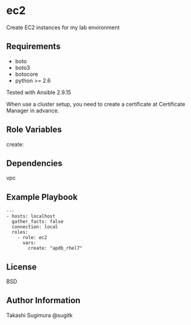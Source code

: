 ec2
=========

Create EC2 instances for my lab environment

Requirements
------------

- boto
- boto3
- botocore
- python >= 2.6

Tested with Ansible 2.9.15

When use a cluster setup, you need to create a certificate at Certificate Manager in advance.


Role Variables
--------------

create: <TYPE>


Dependencies
------------

vpc


Example Playbook
----------------

```
---
- hosts: localhost
  gather_facts: false
  connection: local
  roles:
    - role: ec2
      vars:
        create: "apdb_rhel7"
```

License
-------

BSD

Author Information
------------------

Takashi Sugimura @sugitk

